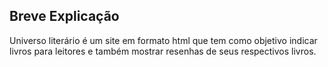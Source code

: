 ## Breve Explicação
Universo literário é um site em formato html que tem como objetivo indicar livros para leitores e também mostrar resenhas de seus respectivos livros. 
